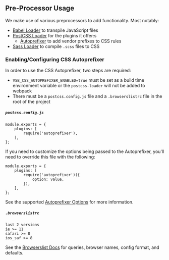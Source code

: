 ## Pre-Processor Usage

We make use of various preprocessors to add functionality. Most notably:

* [Babel Loader](https://github.com/babel/babel-loader) to transpile JavaScript files
* [PostCSS Loader](https://github.com/postcss/postcss-loader) for the plugins it offer:s
    * [Autoprefixer](https://github.com/postcss/autoprefixer) to add vendor prefixes to CSS rules
* [Sass Loader](https://github.com/webpack-contrib/sass-loader) to compile `.scss` files to CSS

### Enabling/Configuring CSS Autoprefixer

In order to use the CSS Autoprefixer, two steps are required:

* `VSB_CSS_AUTOPREFIXER_ENABLED=true` must be set as a build time environment variable or the `postcss-loader` will not be added to webpack
*  There must be a `postcss.config.js` file and a `.browserslistrc` file in the root of the project

##### `postcss.config.js`

```
module.exports = {
    plugins: [
        require('autoprefixer'),
    ],
};
```

If you need to customize the options being passed to the Autoprefixer, you'll need to override this file with the following:

```
module.exports = {
    plugins: [
        require('autoprefixer')({
            option: value,
        }),
    ],
};
```

See the supported [Autoprefixer Options](https://github.com/postcss/autoprefixer#options) for more information.

##### `.browserslistrc`

```
last 2 versions
ie >= 11
safari >= 8
ios_saf >= 8
```

See the [Browserslist Docs](https://github.com/ai/browserslist#queries) for queries, browser names, config format, and defaults.
